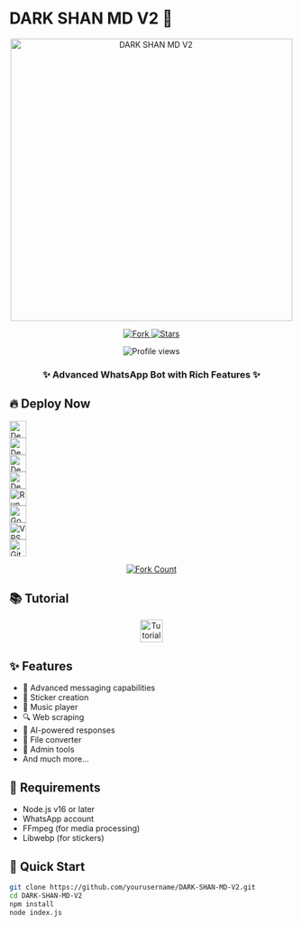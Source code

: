 # DARK SHAN MD V2 🤖

<p align="center">
  <img src="https://files.catbox.moe/6hvl5u.png" alt="DARK SHAN MD V2" width="500"/>
</p>

<p align="center">
  <a href="https://github.com/yourusername/DARK-SHAN-MD-V2/fork">
    <img src="https://img.shields.io/github/forks/yourusername/DARK-SHAN-MD-V2?label=Fork&style=social" alt="Fork"/>
  </a>
  <a href="https://github.com/yourusername/DARK-SHAN-MD-V2/stargazers">
    <img src="https://img.shields.io/github/stars/yourusername/DARK-SHAN-MD-V2?style=social" alt="Stars"/>
  </a>
</p>

<p align="center">
  <img src="https://komarev.com/ghpvc/?username=yourusername-DARK-SHAN-MD-V2&label=Profile%20views&color=0e75b6&style=flat" alt="Profile views"/>
</p>

<h3 align="center">✨ Advanced WhatsApp Bot with Rich Features ✨</h3>

## 🔥 Deploy Now

<a href="https://railway.app/new/template?template=https://github.com/yourusername/DARK-SHAN-MD-V2">
  <img src="https://img.shields.io/badge/Deploy-Railway-0e75b6?style=for-the-badge&logo=railway&logoColor=white" alt="Deploy on Railway" height="30"/>
</a><br/>
<a href="https://heroku.com/deploy?template=https://github.com/yourusername/DARK-SHAN-MD-V2">
  <img src="https://img.shields.io/badge/Deploy-Heroku-430098?style=for-the-badge&logo=heroku&logoColor=white" alt="Deploy on Heroku" height="30"/>
</a><br/>
<a href="https://app.koyeb.com/deploy?type=git&repository=https://github.com/yourusername/DARK-SHAN-MD-V2">
  <img src="https://img.shields.io/badge/Deploy-Koyeb-00b8d4?style=for-the-badge&logo=koyeb&logoColor=white" alt="Deploy on Koyeb" height="30"/>
</a><br/>
<a href="https://render.com/deploy?repo=https://github.com/yourusername/DARK-SHAN-MD-V2">
  <img src="https://img.shields.io/badge/Deploy-Render-46e3b7?style=for-the-badge&logo=render&logoColor=white" alt="Deploy to Render" height="30"/>
</a><br/>
<a href="https://replit.com/github/yourusername/DARK-SHAN-MD-V2">
  <img src="https://img.shields.io/badge/Deploy-Replit-f26207?style=for-the-badge&logo=replit&logoColor=white" alt="Run on Replit" height="30"/>
</a><br/>
<a href="https://cloud.google.com/shell">
  <img src="https://img.shields.io/badge/Deploy-Google_Shell-4285f4?style=for-the-badge&logo=google-cloud&logoColor=white" alt="Google Shell" height="30"/>
</a><br/>
<a href="https://github.com/yourusername/DARK-SHAN-MD-V2#vps-deployment">
  <img src="https://img.shields.io/badge/Deploy-VPS-181717?style=for-the-badge&logo=linux&logoColor=white" alt="VPS" height="30"/>
</a><br/>
<a href="https://github.com/yourusername/DARK-SHAN-MD-V2">
  <img src="https://img.shields.io/badge/GitHub-Repository-181717?style=for-the-badge&logo=github&logoColor=white" alt="GitHub" height="30"/>
</a>

<p align="center">
  <a href="https://github.com/yourusername/DARK-SHAN-MD-V2/fork">
    <img src="https://img.shields.io/github/forks/yourusername/DARK-SHAN-MD-V2?label=Forks&style=flat-square&color=0e75b6" alt="Fork Count"/>
  </a>
</p>

## 📚 Tutorial

<p align="center">
  <a href="https://youtube.com/tutorial-link">
    <img src="https://img.shields.io/badge/Video_Tutorial-FF0000?style=for-the-badge&logo=youtube&logoColor=white" alt="Tutorial" height="40"/>
  </a>
</p>

## ✨ Features

- 💬 Advanced messaging capabilities
- 🎨 Sticker creation
- 🎵 Music player
- 🔍 Web scraping
- 🤖 AI-powered responses
- 📂 File converter
- 🔐 Admin tools
- And much more...

## 📌 Requirements

- Node.js v16 or later
- WhatsApp account
- FFmpeg (for media processing)
- Libwebp (for stickers)

## 🚀 Quick Start

```bash
git clone https://github.com/yourusername/DARK-SHAN-MD-V2.git
cd DARK-SHAN-MD-V2
npm install
node index.js
